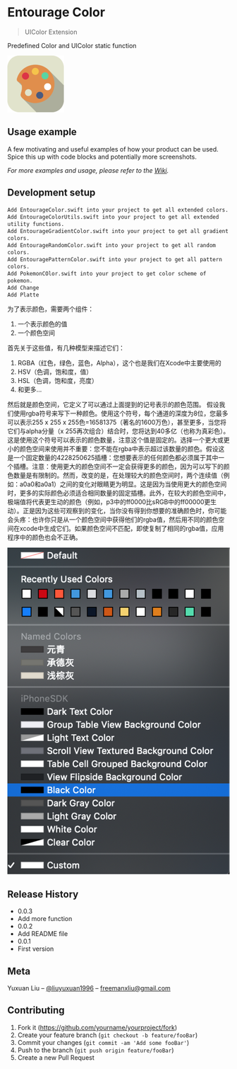 # Entourage Color
> UIColor Extension 

Predefined Color and UIColor static function 

![](Entourage/Entourage.png)

## Usage example

A few motivating and useful examples of how your product can be used. Spice this up with code blocks and potentially more screenshots.

_For more examples and usage, please refer to the [Wiki][wiki]._

## Development setup
```
Add EntourageColor.swift into your project to get all extended colors.
Add EntourageColorUtils.swift into your project to get all extended utility functions.
Add EntourageGradientColor.swift into your project to get all gradient colors.
Add EntourageRandomColor.swift into your project to get all random colors.
Add EntouragePatternColor.swift into your project to get all pattern colors.
Add PokemonCOlor.swift into your project to get color scheme of pokemon.
Add Change 
Add Platte 
```

为了表示颜色，需要两个组件：
1. 一个表示颜色的值
2. 一个颜色空间

首先关于这些值，有几种模型来描述它们：
1. RGBA（红色，绿色，蓝色，Alpha），这个也是我们在Xcode中主要使用的
2. HSV（色调，饱和度，值）
3. HSL（色调，饱和度，亮度）
4. 和更多…

然后就是颜色空间，它定义了可以通过上面提到的记号表示的颜色范围。
假设我们使用rgba符号来写下一种颜色。使用这个符号，每个通道的深度为8位，您最多可以表示255 x 255 x 255色=16581375（著名的1600万色），甚至更多，当您将它们与alpha分量（x 255再次组合）结合时，您将达到40多亿（也称为真彩色）。这是使用这个符号可以表示的颜色数量，注意这个值是固定的。选择一个更大或更小的颜色空间来使用并不重要：您不能在rgba中表示超过该数量的颜色。假设这是一个固定数量的4228250625插槽：您想要表示的任何颜色都必须属于其中一个插槽。注意：使用更大的颜色空间不一定会获得更多的颜色，因为可以写下的颜色数量是有限制的。然而，改变的是，在处理较大的颜色空间时，两个连续值（例如：a0a0和a0a1）之间的变化对眼睛更为明显。这是因为当使用更大的颜色空间时，更多的实际颜色必须适合相同数量的固定插槽。此外，在较大的颜色空间中，极端值将代表更生动的颜色（例如，p3中的ff0000比sRGB中的ff00000更生动）。正是因为这些可观察到的变化，当你没有得到你想要的准确颜色时，你可能会头疼：也许你只是从一个颜色空间中获得他们的rgba值，然后用不同的颜色空间在xcode中生成它们。如果颜色空间不匹配，即使复制了相同的rgba值，应用程序中的颜色也会不正确。



![](Entourage/images/AttributesInspector.png)

## Release History
* 0.0.3
* Add more function
* 0.0.2
* Add README file
* 0.0.1
* First version

## Meta
Yuxuan Liu  – [@liuyuxuan1996](https://twitter.com/dbader_org) – freemanxliu@gmail.com


## Contributing

1. Fork it (<https://github.com/yourname/yourproject/fork>)
2. Create your feature branch (`git checkout -b feature/fooBar`)
3. Commit your changes (`git commit -am 'Add some fooBar'`)
4. Push to the branch (`git push origin feature/fooBar`)
5. Create a new Pull Request

<!-- Markdown link & img dfn's -->
[npm-image]: https://img.shields.io/npm/v/datadog-metrics.svg?style=flat-square
[npm-url]: https://npmjs.org/package/datadog-metrics
[npm-downloads]: https://img.shields.io/npm/dm/datadog-metrics.svg?style=flat-square
[travis-image]: https://img.shields.io/travis/dbader/node-datadog-metrics/master.svg?style=flat-square
[travis-url]: https://travis-ci.org/dbader/node-datadog-metrics
[wiki]: https://github.com/yourname/yourproject/wiki

